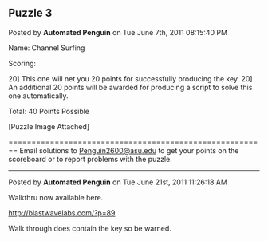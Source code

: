 ## Puzzle 3
Posted by **Automated Penguin** on Tue June 7th, 2011 08:15:40 PM

Name: Channel Surfing

Scoring:

20] This one will net you 20 points for successfully producing the key.
20] An additional 20 points will be awarded for producing a script to solve this one automatically.

Total: 40 Points Possible

[Puzzle Image Attached]

========================================================
Email solutions to <!-- e --><a href="mailto:Penguin2600@asu.edu">Penguin2600@asu.edu</a><!-- e --> to get your points on the scoreboard or to report problems with the puzzle.

--------------------------------------------------------------------------------

Posted by **Automated Penguin** on Tue June 21st, 2011 11:26:18 AM

Walkthru now available here.

<!-- m --><a class="postlink" href="http://blastwavelabs.com/?p=89">http://blastwavelabs.com/?p=89</a><!-- m -->

Walk through does contain the key so be warned.
